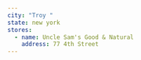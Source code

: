 ```yaml
---
city: "Troy "
state: new york
stores:
  - name: Uncle Sam's Good & Natural
    address: 77 4th Street
---
```

